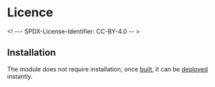 # Licence

<! --- SPDX-License-Identifier: CC-BY-4.0  -- >

## Installation

The module does not require installation, once [built](BUILDING.md), it can be [deployed](DEPLOYMENT.md) instantly.